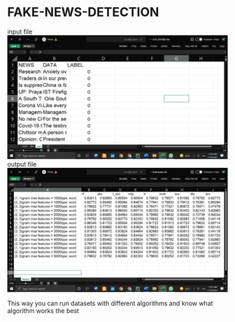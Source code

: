 # FAKE-NEWS-DETECTION
input file 
![alt text](images/input.jpeg)
output file
![alt text](images/output.jpeg)


This way you can run datasets with different algorithms and know what algorithm works the best 

